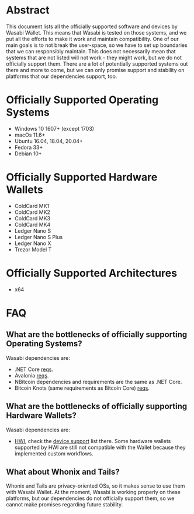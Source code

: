 # Abstract

This document lists all the officially supported software and devices by Wasabi Wallet. This means that Wasabi is tested on those systems, and we put all the efforts to make it work and maintain compatibility. One of our main goals is to not break the user-space, so we have to set up boundaries that we can responsibly maintain. This does not necessarily mean that systems that are not listed will not work - they might work, but we do not officially support them. There are a lot of potentially supported systems out there and more to come, but we can only promise support and stability on platforms that our dependencies support, too.

# Officially Supported Operating Systems

- Windows 10 1607+ (except 1703)
- macOs 11.6+
- Ubuntu 16.04, 18.04, 20.04+
- Fedora 33+
- Debian 10+

# Officially Supported Hardware Wallets

- ColdCard MK1
- ColdCard MK2
- ColdCard MK3
- ColdCard MK4
- Ledger Nano S
- Ledger Nano S Plus
- Ledger Nano X
- Trezor Model T

# Officially Supported Architectures

- x64

# FAQ

## What are the bottlenecks of officially supporting Operating Systems?

Wasabi dependencies are:
- .NET Core [reqs](https://github.com/dotnet/core/blob/master/release-notes/3.1/3.1-supported-os.md).
- Avalonia [reqs](https://github.com/AvaloniaUI/Avalonia/wiki/Runtime-Requirements).
- NBitcoin dependencies and requirements are the same as .NET Core.
- Bitcoin Knots (same requirements as Bitcoin Core) [reqs](https://bitcoin.org/en/bitcoin-core/features/requirements#system-requirements).

## What are the bottlenecks of officially supporting Hardware Wallets?

Wasabi dependencies are:
- [HWI](https://github.com/bitcoin-core/HWI), check the [device support](https://github.com/bitcoin-core/HWI#device-support) list there. Some hardware wallets supported by HWI are still not compatible with the Wallet because they implemented custom workflows.

## What about Whonix and Tails?

Whonix and Tails are privacy-oriented OSs, so it makes sense to use them with Wasabi Wallet. At the moment, Wasabi is working properly on these platforms, but our dependencies do not officially support them, so we cannot make promises regarding future stability.
